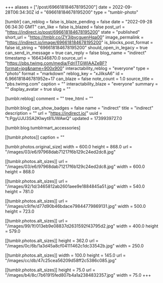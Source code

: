 +++
aliases = ["/post/696618184678195200"]
date = 2022-09-28T06:34:30Z
id = "696618184678195200"
type = "tumblr-photo"

[tumblr]
can_reblog = false
is_blaze_pending = false
date = "2022-09-28 06:34:30 GMT"
can_like = false
is_blazed = false
post_url = "https://indirect.io/post/696618184678195200"
state = "published"
short_url = "https://tmblr.co/ZY3jbycguenHqa00"
image_permalink = "https://indirect.io/image/696618184678195200"
is_blocks_post_format = false
id_string = "696618184678195200"
should_open_in_legacy = true
can_send_in_message = true
can_reply = false
blog_name = "indirect"
timestamp = 1664346870.0
source_url = "https://pbs.twimg.com/media/Fdri1TGWIAAZeBF?format=jpg&name=900x900"
interactability_reblog = "everyone"
type = "photo"
format = "markdown"
reblog_key = "xJilksA6"
id = 6.966181846781952e+17
can_blaze = false
note_count = 1.0
source_title = "pbs.twimg.com"
caption = ""
interactability_blaze = "everyone"
summary = ""
display_avatar = true
slug = ""

[tumblr.reblog]
comment = ""
tree_html = ""

[tumblr.blog]
can_show_badges = false
name = "indirect"
title = "indirect"
description = ""
url = "https://indirect.io/"
uuid = "t:PgyUJU3SA2Klwyt81UWAwQ"
updated = 1739939727.0

[tumblr.blog.tumblrmart_accessories]

[[tumblr.photos]]
caption = ""

[tumblr.photos.original_size]
width = 600.0
height = 868.0
url = "/images/03/e6/97968dab71217f6b129c24ed2dc8.jpg"

[[tumblr.photos.alt_sizes]]
url = "/images/03/e6/97968dab71217f6b129c24ed2dc8.jpg"
width = 600.0
height = 868.0

[[tumblr.photos.alt_sizes]]
url = "/images/92/1d/3465812ab2601aee9e1884845a51.jpg"
width = 540.0
height = 781.0

[[tumblr.photos.alt_sizes]]
url = "/images/c9/fe/d77d90b46bdace79844779869131.jpg"
width = 500.0
height = 723.0

[[tumblr.photos.alt_sizes]]
url = "/images/99/1f/013eb9e08837d2631592f43795d2.jpg"
width = 400.0
height = 579.0

[[tumblr.photos.alt_sizes]]
height = 362.0
url = "/images/0c/6b/1a3d45a8cf04111462c1dc33542b.jpg"
width = 250.0

[[tumblr.photos.alt_sizes]]
width = 100.0
height = 145.0
url = "/images/cc/db/47c25cea56209d58ff2c5386c085.jpg"

[[tumblr.photos.alt_sizes]]
height = 75.0
url = "/images/b4/8c/7b61915fed807b4a1a2384832357.jpg"
width = 75.0
+++
